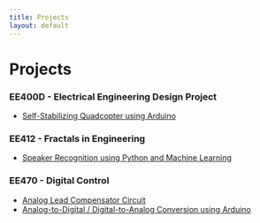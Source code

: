 ```yaml
---
title: Projects
layout: default
---
```

# Projects #

### EE400D - Electrical Engineering Design Project ###
-  <a href="/projects/quadcopter">Self-Stabilizing Quadcopter using Arduino</a>


### EE412 - Fractals in Engineering ###
-  <a href="/projects/speakerrec">Speaker Recognition using Python and Machine Learning</a>

### EE470 - Digital Control ###
- <a href="/projects/leadcompcircuit">Analog Lead Compensator Circuit</a>
- <a href="/projects/adcdac">Analog-to-Digital / Digital-to-Analog Conversion using Arduino</a>
